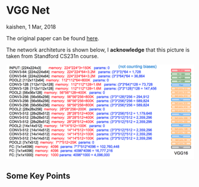 # VGG Net 

kaishen, 1 Mar, 2018

The original paper can be found [here](https://arxiv.org/abs/1409.1556). 

The network architeture is shown below, I **acknowledge** that this picture is taken from Standford CS231n course.

![VGG Net Architecture](./pictures/VGGNet1.png)

## Some Key Points

